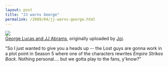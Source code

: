 ```yaml
---
layout: post
title: "JJ warns George"
permalink: /2009/04/jj-warns-george.html
---
```


[![](https://farm2.static.flickr.com/1046/1088700233_af15e1bc0f.jpg)](http://www.flickr.com/photos/joi/1088700233/ "photo sharing")  
[George Lucas and JJ Abrams](http://www.flickr.com/photos/joi/1088700233/), originally uploaded by [Joi](http://www.flickr.com/people/joi/).

"So I just wanted to give you a heads up -- the Lost guys are gonna work in a plot point in Season 5 where one of the characters rewrites _Empire Strikes Back_. Nothing personal.... but we gotta play to the fans, y'know?"